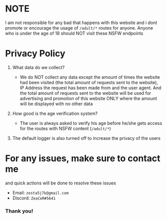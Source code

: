 # NOTE

I am not responsible for any bad that happens with this website and i dont promote or encourage the usage of `/adult/*` routes for anyone. Anyone who is under the age of 18 should NOT visit these NSFW endpoints

# Privacy Policy

1. What data do we collect?

   - We do NOT collect any data except the amount of times the website had been visited (the total amount of requests sent to the website), IP Address the request has been made from and the user agent. And the total amount of requests sent to the website will be used for advertising and promotion of this website ONLY where the amount will be displayed with no other data

2. How good is the age verification system?

   - The user is always asked to verify his age before he/she gets access for the routes with NSFW content (`/adult/*`)

3. The default logger is also turned off to increase the privacy of the users

# For any issues, make sure to contact me

and quick actions will be done to resolve these issues

- Email: `zesta5j7k@gmail.com`
- Discord: `ZeaCeR#5641`

### Thank you!
